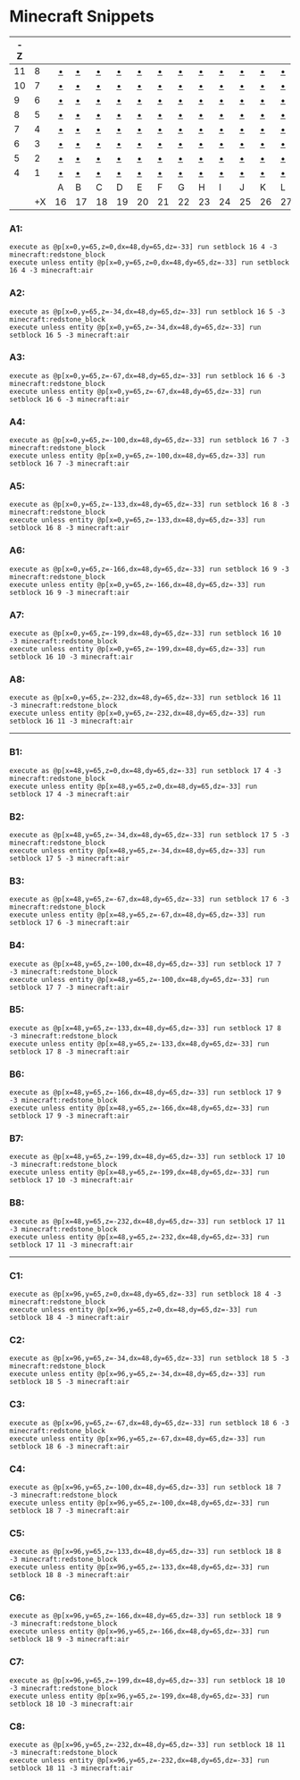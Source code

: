 # Minecraft Snippets
|-Z||||||||||||||||||
|---|---|:---:|---|---|---|---|---|---|---|---|---|---|---|---|---|---|---|
|11|8|[•](#a8)|[•](#b8)|[•](#c8)|[•](#d8)|[•](#e8)|[•](#f8)|[•](#g8)|[•](#h8)|[•](#i8)|[•](#j8)|[•](#k8)|[•](#l8)|[•](#m8)|[•](#n8)|[•](#o8)|[•](#p8)|
|10|7|[•](#a7)|[•](#b7)|[•](#c7)|[•](#d7)|[•](#e7)|[•](#f7)|[•](#g7)|[•](#h7)|[•](#i7)|[•](#j7)|[•](#k7)|[•](#l7)|[•](#m7)|[•](#n7)|[•](#o7)|[•](#p7)|
|9 |6|[•](#a6)|[•](#b6)|[•](#c6)|[•](#d6)|[•](#e6)|[•](#f6)|[•](#g6)|[•](#h6)|[•](#i6)|[•](#j6)|[•](#k6)|[•](#l6)|[•](#m6)|[•](#n6)|[•](#o6)|[•](#p6)|
|8 |5|[•](#a5)|[•](#b5)|[•](#c5)|[•](#d5)|[•](#e5)|[•](#f5)|[•](#g5)|[•](#h5)|[•](#i5)|[•](#j5)|[•](#k5)|[•](#l5)|[•](#m5)|[•](#n5)|[•](#o5)|[•](#p5)|
|7 |4|[•](#a4)|[•](#b4)|[•](#c4)|[•](#d4)|[•](#e4)|[•](#f4)|[•](#g4)|[•](#h4)|[•](#i4)|[•](#j4)|[•](#k4)|[•](#l4)|[•](#m4)|[•](#n4)|[•](#o4)|[•](#p4)|
|6 |3|[•](#a3)|[•](#b3)|[•](#c3)|[•](#d3)|[•](#e3)|[•](#f3)|[•](#g3)|[•](#h3)|[•](#i3)|[•](#j3)|[•](#k3)|[•](#l3)|[•](#m3)|[•](#n3)|[•](#o3)|[•](#p3)|
|5 |2|[•](#a2)|[•](#b2)|[•](#c2)|[•](#d2)|[•](#e2)|[•](#f2)|[•](#g2)|[•](#h2)|[•](#i2)|[•](#j2)|[•](#k2)|[•](#l2)|[•](#m2)|[•](#n2)|[•](#o2)|[•](#p2)|
|4 |1|[•](#a1)|[•](#b1)|[•](#c1)|[•](#d1)|[•](#e1)|[•](#f1)|[•](#g1)|[•](#h1)|[•](#i1)|[•](#j1)|[•](#k1)|[•](#l1)|[•](#m1)|[•](#n1)|[•](#o1)|[•](#p1)|
|  | |A|B|C|D|E|F|G|H|I|J|K|L|M|N|O|P|
|  |+X|16|17|18|19|20|21|22|23|24|25|26|27|28|29|30|31|


<h3 name="a1">A1:</h3>

    execute as @p[x=0,y=65,z=0,dx=48,dy=65,dz=-33] run setblock 16 4 -3 minecraft:redstone_block
    execute unless entity @p[x=0,y=65,z=0,dx=48,dy=65,dz=-33] run setblock 16 4 -3 minecraft:air

<h3 name="a2">A2:</h3>

    execute as @p[x=0,y=65,z=-34,dx=48,dy=65,dz=-33] run setblock 16 5 -3 minecraft:redstone_block
    execute unless entity @p[x=0,y=65,z=-34,dx=48,dy=65,dz=-33] run setblock 16 5 -3 minecraft:air

<h3 name="a3">A3:</h3>

    execute as @p[x=0,y=65,z=-67,dx=48,dy=65,dz=-33] run setblock 16 6 -3 minecraft:redstone_block
    execute unless entity @p[x=0,y=65,z=-67,dx=48,dy=65,dz=-33] run setblock 16 6 -3 minecraft:air

<h3 name="a4">A4:</h3>

    execute as @p[x=0,y=65,z=-100,dx=48,dy=65,dz=-33] run setblock 16 7 -3 minecraft:redstone_block
    execute unless entity @p[x=0,y=65,z=-100,dx=48,dy=65,dz=-33] run setblock 16 7 -3 minecraft:air

<h3 name="a5">A5:</h3>

    execute as @p[x=0,y=65,z=-133,dx=48,dy=65,dz=-33] run setblock 16 8 -3 minecraft:redstone_block
    execute unless entity @p[x=0,y=65,z=-133,dx=48,dy=65,dz=-33] run setblock 16 8 -3 minecraft:air

<h3 name="a6">A6:</h3>

    execute as @p[x=0,y=65,z=-166,dx=48,dy=65,dz=-33] run setblock 16 9 -3 minecraft:redstone_block
    execute unless entity @p[x=0,y=65,z=-166,dx=48,dy=65,dz=-33] run setblock 16 9 -3 minecraft:air

<h3 name="a7">A7:</h3>

    execute as @p[x=0,y=65,z=-199,dx=48,dy=65,dz=-33] run setblock 16 10 -3 minecraft:redstone_block
    execute unless entity @p[x=0,y=65,z=-199,dx=48,dy=65,dz=-33] run setblock 16 10 -3 minecraft:air

<h3 name="a8">A8:</h3>

    execute as @p[x=0,y=65,z=-232,dx=48,dy=65,dz=-33] run setblock 16 11 -3 minecraft:redstone_block
    execute unless entity @p[x=0,y=65,z=-232,dx=48,dy=65,dz=-33] run setblock 16 11 -3 minecraft:air

----

<h3 name="b1">B1:</h3>

    execute as @p[x=48,y=65,z=0,dx=48,dy=65,dz=-33] run setblock 17 4 -3 minecraft:redstone_block
    execute unless entity @p[x=48,y=65,z=0,dx=48,dy=65,dz=-33] run setblock 17 4 -3 minecraft:air

<h3 name="b2">B2:</h3>

    execute as @p[x=48,y=65,z=-34,dx=48,dy=65,dz=-33] run setblock 17 5 -3 minecraft:redstone_block
    execute unless entity @p[x=48,y=65,z=-34,dx=48,dy=65,dz=-33] run setblock 17 5 -3 minecraft:air

<h3 name="b3">B3:</h3>

    execute as @p[x=48,y=65,z=-67,dx=48,dy=65,dz=-33] run setblock 17 6 -3 minecraft:redstone_block
    execute unless entity @p[x=48,y=65,z=-67,dx=48,dy=65,dz=-33] run setblock 17 6 -3 minecraft:air

<h3 name="b4">B4:</h3>

    execute as @p[x=48,y=65,z=-100,dx=48,dy=65,dz=-33] run setblock 17 7 -3 minecraft:redstone_block
    execute unless entity @p[x=48,y=65,z=-100,dx=48,dy=65,dz=-33] run setblock 17 7 -3 minecraft:air

<h3 name="b5">B5:</h3>

    execute as @p[x=48,y=65,z=-133,dx=48,dy=65,dz=-33] run setblock 17 8 -3 minecraft:redstone_block
    execute unless entity @p[x=48,y=65,z=-133,dx=48,dy=65,dz=-33] run setblock 17 8 -3 minecraft:air

<h3 name="b6">B6:</h3>

    execute as @p[x=48,y=65,z=-166,dx=48,dy=65,dz=-33] run setblock 17 9 -3 minecraft:redstone_block
    execute unless entity @p[x=48,y=65,z=-166,dx=48,dy=65,dz=-33] run setblock 17 9 -3 minecraft:air

<h3 name="b7">B7:</h3>

    execute as @p[x=48,y=65,z=-199,dx=48,dy=65,dz=-33] run setblock 17 10 -3 minecraft:redstone_block
    execute unless entity @p[x=48,y=65,z=-199,dx=48,dy=65,dz=-33] run setblock 17 10 -3 minecraft:air

<h3 name="b8">B8:</h3>

    execute as @p[x=48,y=65,z=-232,dx=48,dy=65,dz=-33] run setblock 17 11 -3 minecraft:redstone_block
    execute unless entity @p[x=48,y=65,z=-232,dx=48,dy=65,dz=-33] run setblock 17 11 -3 minecraft:air

----

<h3 name="c1">C1:</h3>

    execute as @p[x=96,y=65,z=0,dx=48,dy=65,dz=-33] run setblock 18 4 -3 minecraft:redstone_block
    execute unless entity @p[x=96,y=65,z=0,dx=48,dy=65,dz=-33] run setblock 18 4 -3 minecraft:air

<h3 name="c2">C2:</h3>

    execute as @p[x=96,y=65,z=-34,dx=48,dy=65,dz=-33] run setblock 18 5 -3 minecraft:redstone_block
    execute unless entity @p[x=96,y=65,z=-34,dx=48,dy=65,dz=-33] run setblock 18 5 -3 minecraft:air

<h3 name="c3">C3:</h3>

    execute as @p[x=96,y=65,z=-67,dx=48,dy=65,dz=-33] run setblock 18 6 -3 minecraft:redstone_block
    execute unless entity @p[x=96,y=65,z=-67,dx=48,dy=65,dz=-33] run setblock 18 6 -3 minecraft:air

<h3 name="c4">C4:</h3>

    execute as @p[x=96,y=65,z=-100,dx=48,dy=65,dz=-33] run setblock 18 7 -3 minecraft:redstone_block
    execute unless entity @p[x=96,y=65,z=-100,dx=48,dy=65,dz=-33] run setblock 18 7 -3 minecraft:air

<h3 name="c5">C5:</h3>

    execute as @p[x=96,y=65,z=-133,dx=48,dy=65,dz=-33] run setblock 18 8 -3 minecraft:redstone_block
    execute unless entity @p[x=96,y=65,z=-133,dx=48,dy=65,dz=-33] run setblock 18 8 -3 minecraft:air

<h3 name="c6">C6:</h3>

    execute as @p[x=96,y=65,z=-166,dx=48,dy=65,dz=-33] run setblock 18 9 -3 minecraft:redstone_block
    execute unless entity @p[x=96,y=65,z=-166,dx=48,dy=65,dz=-33] run setblock 18 9 -3 minecraft:air

<h3 name="c7">C7:</h3>

    execute as @p[x=96,y=65,z=-199,dx=48,dy=65,dz=-33] run setblock 18 10 -3 minecraft:redstone_block
    execute unless entity @p[x=96,y=65,z=-199,dx=48,dy=65,dz=-33] run setblock 18 10 -3 minecraft:air

<h3 name="c8">C8:</h3>

    execute as @p[x=96,y=65,z=-232,dx=48,dy=65,dz=-33] run setblock 18 11 -3 minecraft:redstone_block
    execute unless entity @p[x=96,y=65,z=-232,dx=48,dy=65,dz=-33] run setblock 18 11 -3 minecraft:air